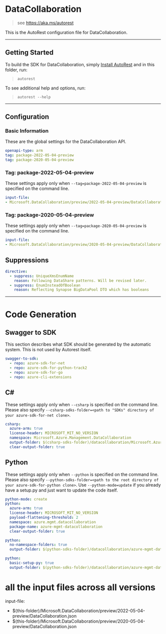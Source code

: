 # DataCollaboration

> see https://aka.ms/autorest

This is the AutoRest configuration file for DataCollaboration.



---
## Getting Started
To build the SDK for DataCollaboration, simply [Install AutoRest](https://aka.ms/autorest/install) and in this folder, run:

> `autorest`

To see additional help and options, run:

> `autorest --help`
---

## Configuration



### Basic Information
These are the global settings for the DataCollaboration API.

``` yaml
openapi-type: arm
tag: package-2022-05-04-preview
tag: package-2020-05-04-preview
```

### Tag: package-2022-05-04-preview

These settings apply only when `--tag=package-2022-05-04-preview` is specified on the command line.

``` yaml $(tag) == 'package-2022-05-04-preview'
input-file:
- Microsoft.DataCollaboration/preview/2022-05-04-preview/DataCollaboration.json
```

### Tag: package-2020-05-04-preview

These settings apply only when `--tag=package-2020-05-04-preview` is specified on the command line.

``` yaml $(tag) == 'package-2020-05-04-preview'
input-file:
- Microsoft.DataCollaboration/preview/2020-05-04-preview/DataCollaboration.json
```

## Suppressions

``` yaml
directive:
  - suppress: UniqueXmsEnumName
    reason: Following DataShare patterns. Will be revised later.
  - suppress: EnumInsteadOfBoolean
    reason: Reflecting Synapse BigDataPool DTO which has booleans
```

---
# Code Generation


## Swagger to SDK

This section describes what SDK should be generated by the automatic system.
This is not used by Autorest itself.

``` yaml $(swagger-to-sdk)
swagger-to-sdk:
  - repo: azure-sdk-for-net
  - repo: azure-sdk-for-python-track2
  - repo: azure-sdk-for-go
  - repo: azure-cli-extensions
```


## C#

These settings apply only when `--csharp` is specified on the command line.
Please also specify `--csharp-sdks-folder=<path to "SDKs" directory of your azure-sdk-for-net clone>`.

``` yaml $(csharp)
csharp:
  azure-arm: true
  license-header: MICROSOFT_MIT_NO_VERSION
  namespace: Microsoft.Azure.Management.DataCollaboration
  output-folder: $(csharp-sdks-folder)/datacollaboration/Microsoft.Azure.Management.DataCollaboration/src/Generated
  clear-output-folder: true
```

## Python

These settings apply only when `--python` is specified on the command line.
Please also specify `--python-sdks-folder=<path to the root directory of your azure-sdk-for-python clone>`.
Use `--python-mode=update` if you already have a setup.py and just want to update the code itself.

``` yaml $(python)
python-mode: create
python:
  azure-arm: true
  license-header: MICROSOFT_MIT_NO_VERSION
  payload-flattening-threshold: 2
  namespace: azure.mgmt.datacollaboration
  package-name: azure-mgmt-datacollaboration
  clear-output-folder: true
```
``` yaml $(python) && $(python-mode) == 'update'
python:
  no-namespace-folders: true
  output-folder: $(python-sdks-folder)/datacollaboration/azure-mgmt-datacollaboration/azure/mgmt/datacollaboration
```
``` yaml $(python) && $(python-mode) == 'create'
python:
  basic-setup-py: true
  output-folder: $(python-sdks-folder)/datacollaboration/azure-mgmt-datacollaboration
```


# all the input files across all versions
input-file:
  - $(this-folder)/Microsoft.DataCollaboration/preview/2022-05-04-preview/DataCollaboration.json
  - $(this-folder)/Microsoft.DataCollaboration/preview/2020-05-04-preview/DataCollaboration.json
